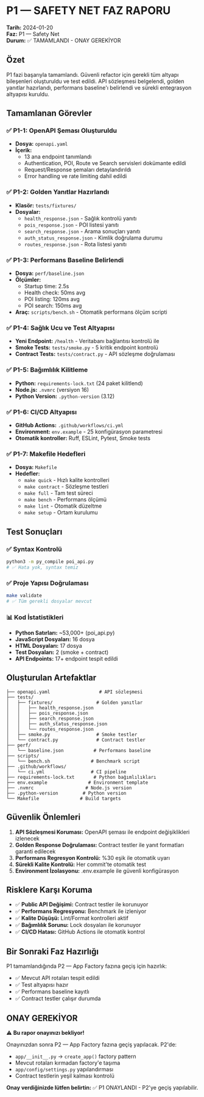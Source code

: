# P1 — SAFETY NET FAZ RAPORU

**Tarih:** 2024-01-20  
**Faz:** P1 — Safety Net  
**Durum:** ✅ TAMAMLANDI - ONAY GEREKİYOR

## Özet

P1 fazi başarıyla tamamlandı. Güvenli refactor için gerekli tüm altyapı bileşenleri oluşturuldu ve test edildi. API sözleşmesi belgelendi, golden yanıtlar hazırlandı, performans baseline'ı belirlendi ve sürekli entegrasyon altyapısı kuruldu.

## Tamamlanan Görevler

### ✅ P1-1: OpenAPI Şeması Oluşturuldu
- **Dosya:** `openapi.yaml`
- **İçerik:** 
  - 13 ana endpoint tanımlandı
  - Authentication, POI, Route ve Search servisleri dokümante edildi
  - Request/Response şemaları detaylandırıldı
  - Error handling ve rate limiting dahil edildi

### ✅ P1-2: Golden Yanıtlar Hazırlandı
- **Klasör:** `tests/fixtures/`
- **Dosyalar:**
  - `health_response.json` - Sağlık kontrolü yanıtı
  - `pois_response.json` - POI listesi yanıtı
  - `search_response.json` - Arama sonuçları yanıtı
  - `auth_status_response.json` - Kimlik doğrulama durumu
  - `routes_response.json` - Rota listesi yanıtı

### ✅ P1-3: Performans Baseline Belirlendi
- **Dosya:** `perf/baseline.json`
- **Ölçümler:**
  - Startup time: 2.5s
  - Health check: 50ms avg
  - POI listing: 120ms avg
  - POI search: 150ms avg
- **Araç:** `scripts/bench.sh` - Otomatik performans ölçüm scripti

### ✅ P1-4: Sağlık Ucu ve Test Altyapısı
- **Yeni Endpoint:** `/health` - Veritabanı bağlantısı kontrolü ile
- **Smoke Tests:** `tests/smoke.py` - 5 kritik endpoint kontrolü
- **Contract Tests:** `tests/contract.py` - API sözleşme doğrulaması

### ✅ P1-5: Bağımlılık Kilitleme
- **Python:** `requirements-lock.txt` (24 paket kilitlend)
- **Node.js:** `.nvmrc` (versiyon 16)
- **Python Version:** `.python-version` (3.12)

### ✅ P1-6: CI/CD Altyapısı
- **GitHub Actions:** `.github/workflows/ci.yml`
- **Environment:** `env.example` - 25 konfigürasyon parametresi
- **Otomatik kontroller:** Ruff, ESLint, Pytest, Smoke tests

### ✅ P1-7: Makefile Hedefleri
- **Dosya:** `Makefile`
- **Hedefler:**
  - `make quick` - Hızlı kalite kontrolleri
  - `make contract` - Sözleşme testleri
  - `make full` - Tam test süreci
  - `make bench` - Performans ölçümü
  - `make lint` - Otomatik düzeltme
  - `make setup` - Ortam kurulumu

## Test Sonuçları

### ✅ Syntax Kontrolü
```bash
python3 -m py_compile poi_api.py
# ✅ Hata yok, syntax temiz
```

### ✅ Proje Yapısı Doğrulaması
```bash
make validate
# ✅ Tüm gerekli dosyalar mevcut
```

### 📊 Kod İstatistikleri
- **Python Satırları:** ~53,000+ (poi_api.py)
- **JavaScript Dosyaları:** 16 dosya
- **HTML Dosyaları:** 17 dosya
- **Test Dosyaları:** 2 (smoke + contract)
- **API Endpoints:** 17+ endpoint tespit edildi

## Oluşturulan Artefaktlar

```
├── openapi.yaml                  # API sözleşmesi
├── tests/
│   ├── fixtures/                # Golden yanıtlar
│   │   ├── health_response.json
│   │   ├── pois_response.json
│   │   ├── search_response.json
│   │   ├── auth_status_response.json
│   │   └── routes_response.json
│   ├── smoke.py                 # Smoke testler
│   └── contract.py              # Contract testler
├── perf/
│   └── baseline.json           # Performans baseline
├── scripts/
│   └── bench.sh               # Benchmark script
├── .github/workflows/
│   └── ci.yml                 # CI pipeline
├── requirements-lock.txt       # Python bağımlılıkları
├── env.example               # Environment template
├── .nvmrc                   # Node.js version
├── .python-version         # Python version
└── Makefile               # Build targets
```

## Güvenlik Önlemleri

1. **API Sözleşmesi Koruması:** OpenAPI şeması ile endpoint değişiklikleri izlenecek
2. **Golden Response Doğrulaması:** Contract testler ile yanıt formatları garanti edilecek
3. **Performans Regresyon Kontrolü:** %30 eşik ile otomatik uyarı
4. **Sürekli Kalite Kontrolü:** Her commit'te otomatik test
5. **Environment İzolasyonu:** .env.example ile güvenli konfigürasyon

## Risklere Karşı Koruma

- ✅ **Public API Değişimi:** Contract testler ile korunuyor
- ✅ **Performans Regresyonu:** Benchmark ile izleniyor
- ✅ **Kalite Düşüşü:** Lint/Format kontrolleri aktif
- ✅ **Bağımlılık Sorunu:** Lock dosyaları ile korunuyor
- ✅ **CI/CD Hatası:** GitHub Actions ile otomatik kontrol

## Bir Sonraki Faz Hazırlığı

P1 tamamlandığında P2 — App Factory fazına geçiş için hazırlık:
- ✅ Mevcut API rotaları tespit edildi
- ✅ Test altyapısı hazır
- ✅ Performans baseline kayıtlı
- ✅ Contract testler çalışır durumda

## ONAY GEREKİYOR

⚠️ **Bu rapor onayınızı bekliyor!** 

Onayınızdan sonra P2 — App Factory fazına geçiş yapılacak. P2'de:
- `app/__init__.py` → `create_app()` factory pattern
- Mevcut rotaları kırmadan factory'e taşıma
- `app/config/settings.py` yapılandırması
- Contract testlerin yeşil kalması kontrolü

**Onay verdiğinizde lütfen belirtin:** ✅ P1 ONAYLANDI - P2'ye geçiş yapılabilir.
